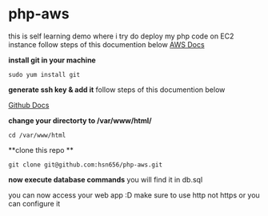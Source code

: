 # php-aws
this is self learning demo where i try do deploy my php code on EC2 instance
follow steps of this documention below
[AWS Docs](https://docs.aws.amazon.com/AWSEC2/latest/UserGuide/ec2-lamp-amazon-linux-2.html)

**install git in your machine** 

```
sudo yum install git
```

**generate ssh key & add it**
follow steps of this documention below

[Github Docs](https://docs.github.com/en/authentication/connecting-to-github-with-ssh/generating-a-new-ssh-key-and-adding-it-to-the-ssh-agent)

**change your directorty to /var/www/html/**
```
cd /var/www/html
```

**clone this repo **
```
git clone git@github.com:hsn656/php-aws.git
```

**now execute database commands**
you will find it in db.sql

you can now access your web app :D
make sure to use http not https or you can configure it
